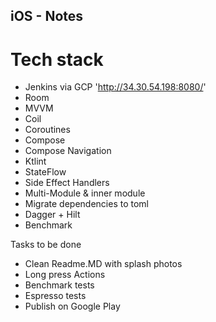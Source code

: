 ## iOS - Notes

# Tech stack
* Jenkins via GCP  'http://34.30.54.198:8080/'
* Room
* MVVM
* Coil
* Coroutines
* Compose
* Compose Navigation
* Ktlint
* StateFlow 
* Side Effect Handlers
* Multi-Module & inner module
* Migrate dependencies to toml
* Dagger + Hilt
* Benchmark


Tasks to be done
* Clean Readme.MD with splash photos
* Long press Actions
* Benchmark tests
* Espresso tests
* Publish on Google Play
